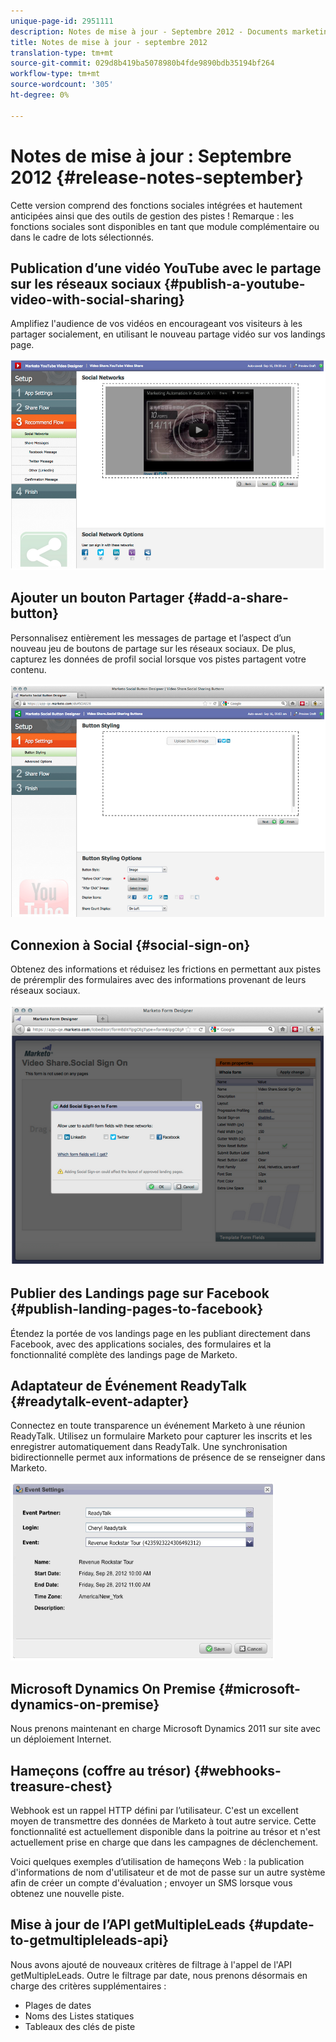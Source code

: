 ```yaml
---
unique-page-id: 2951111
description: Notes de mise à jour - Septembre 2012 - Documents marketing - Documentation du produit
title: Notes de mise à jour - septembre 2012
translation-type: tm+mt
source-git-commit: 029d8b419ba5078980b4fde9890bdb35194bf264
workflow-type: tm+mt
source-wordcount: '305'
ht-degree: 0%

---
```



# Notes de mise à jour : Septembre 2012 {#release-notes-september}

Cette version comprend des fonctions sociales intégrées et hautement anticipées ainsi que des outils de gestion des pistes ! Remarque : les fonctions sociales sont disponibles en tant que module complémentaire ou dans le cadre de lots sélectionnés.

## Publication d’une vidéo YouTube avec le partage sur les réseaux sociaux {#publish-a-youtube-video-with-social-sharing}

Amplifiez l&#39;audience de vos vidéos en encourageant vos visiteurs à les partager socialement, en utilisant le nouveau partage vidéo sur vos landings page.

![](assets/image2014-9-23-10-3a39-3a21.png)

## Ajouter un bouton Partager {#add-a-share-button}

Personnalisez entièrement les messages de partage et l’aspect d’un nouveau jeu de boutons de partage sur les réseaux sociaux. De plus, capturez les données de profil social lorsque vos pistes partagent votre contenu.

![](assets/image2014-9-23-10-3a39-3a46.png)

## Connexion à Social {#social-sign-on}

Obtenez des informations et réduisez les frictions en permettant aux pistes de préremplir des formulaires avec des informations provenant de leurs réseaux sociaux.

![](assets/image2014-9-23-10-3a40-3a2.png)

## Publier des Landings page sur Facebook {#publish-landing-pages-to-facebook}

Étendez la portée de vos landings page en les publiant directement dans Facebook, avec des applications sociales, des formulaires et la fonctionnalité complète des landings page de Marketo.

## Adaptateur de Événement ReadyTalk {#readytalk-event-adapter}

Connectez en toute transparence un événement Marketo à une réunion ReadyTalk. Utilisez un formulaire Marketo pour capturer les inscrits et les enregistrer automatiquement dans ReadyTalk. Une synchronisation bidirectionnelle permet aux informations de présence de se renseigner dans Marketo.

![](assets/image2014-9-23-10-3a40-3a16.png)

## Microsoft Dynamics On Premise {#microsoft-dynamics-on-premise}

Nous prenons maintenant en charge Microsoft Dynamics 2011 sur site avec un déploiement Internet.

## Hameçons (coffre au trésor) {#webhooks-treasure-chest}

Webhook est un rappel HTTP défini par l’utilisateur. C&#39;est un excellent moyen de transmettre des données de Marketo à tout autre service. Cette fonctionnalité est actuellement disponible dans la poitrine au trésor et n&#39;est actuellement prise en charge que dans les campagnes de déclenchement.

Voici quelques exemples d’utilisation de hameçons Web : la publication d&#39;informations de nom d&#39;utilisateur et de mot de passe sur un autre système afin de créer un compte d&#39;évaluation ; envoyer un SMS lorsque vous obtenez une nouvelle piste.

## Mise à jour de l’API getMultipleLeads {#update-to-getmultipleleads-api}

Nous avons ajouté de nouveaux critères de filtrage à l&#39;appel de l&#39;API getMultipleLeads. Outre le filtrage par date, nous prenons désormais en charge des critères supplémentaires :

* Plages de dates
* Noms des Listes statiques
* Tableaux des clés de piste
